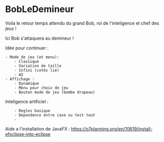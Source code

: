 ﻿# BobLeDemineur

Voila le retour temps attendu du grand Bob, roi de l'inteligence et chef des jeux !

Ici Bob s'attaquera au demineur !


Idée pour continuer :

	- Mode de jeu (et menu): 
		- Classique
		- Variation de taille
		- Infini (cotés lié)
		- AI
	- Affichage :
		- Dynamique
		- Menu pour choix de jeu
		- Bouton mode de jeu (bombe drapeau)

Inteligence artificiel :

		- Regles basique 
		- Dependence entre case ou test tout
		-
		
Aide a l'installation de JavaFX :
https://o7planning.org/en/10619/install-efxclipse-into-eclipse
